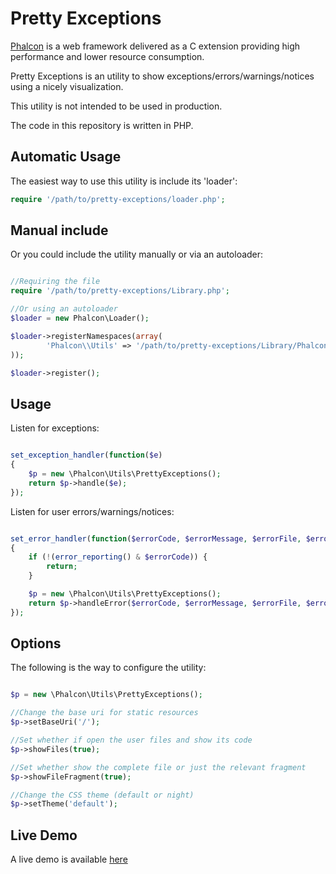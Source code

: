 # Pretty Exceptions

[Phalcon](http://phalconphp.com) is a web framework delivered as a C extension providing high
performance and lower resource consumption.

Pretty Exceptions is an utility to show exceptions/errors/warnings/notices using a nicely visualization.

This utility is not intended to be used in production.

The code in this repository is written in PHP.

## Automatic Usage

The easiest way to use this utility is include its 'loader':

```php
require '/path/to/pretty-exceptions/loader.php';
```

## Manual include

Or you could include the utility manually or via an autoloader:

```php

//Requiring the file
require '/path/to/pretty-exceptions/Library.php';

//Or using an autoloader
$loader = new Phalcon\Loader();

$loader->registerNamespaces(array(
        'Phalcon\\Utils' => '/path/to/pretty-exceptions/Library/Phalcon/Utils/'
));

$loader->register();

```

## Usage

Listen for exceptions:

```php

set_exception_handler(function($e)
{
	$p = new \Phalcon\Utils\PrettyExceptions();
	return $p->handle($e);
});

```

Listen for user errors/warnings/notices:

```php

set_error_handler(function($errorCode, $errorMessage, $errorFile, $errorLine)
{
	if (!(error_reporting() & $errorCode)) {
       	return;
    }

	$p = new \Phalcon\Utils\PrettyExceptions();
	return $p->handleError($errorCode, $errorMessage, $errorFile, $errorLine);
});

```

## Options

The following is the way to configure the utility:

```php

$p = new \Phalcon\Utils\PrettyExceptions();

//Change the base uri for static resources
$p->setBaseUri('/');

//Set whether if open the user files and show its code
$p->showFiles(true);

//Set whether show the complete file or just the relevant fragment
$p->showFileFragment(true);

//Change the CSS theme (default or night)
$p->setTheme('default');

```

## Live Demo

A live demo is available [here](http://test.phalconphp.com/exception.html)
